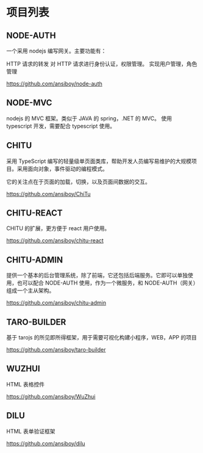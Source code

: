 # 项目列表

## NODE-AUTH

一个采用 nodejs 编写网关。主要功能有：

HTTP 请求的转发
对 HTTP 请求进行身份认证，权限管理。
实现用户管理，角色管理

https://github.com/ansiboy/node-auth

## NODE-MVC

nodejs 的 MVC 框架。类似于 JAVA 的 spring，.NET 的 MVC。 使用 typescript 开发，需要配合 typescript 使用。

## CHITU

采用 TypeScript 编写的轻量级单页面类库，帮助开发人员编写易维护的大规模项目。采用面向对象，事件驱动的编程模式。

它的关注点在于页面的加载，切换，以及页面间数据的交互。

https://github.com/ansiboy/ChiTu

## CHITU-REACT

CHITU 的扩展，更方便于 react 用户使用。

https://github.com/ansiboy/chitu-react

## CHITU-ADMIN

提供一个基本的后台管理系统，除了前端，它还包括后端服务。它即可以单独使用，也可以配合 NODE-AUTH 使用，作为一个微服务，和 NODE-AUTH（网关）组成一个主从架构。

https://github.com/ansiboy/chitu-admin

## TARO-BUILDER

基于 tarojs 的所见即所得框架，用于需要可视化构建小程序，WEB，APP 的项目

https://github.com/ansiboy/taro-builder

## WUZHUI

HTML 表格控件

https://github.com/ansiboy/WuZhui

## DILU

HTML 表单验证框架

https://github.com/ansiboy/dilu
